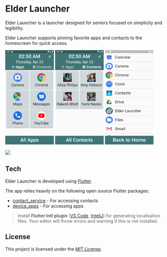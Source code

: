 # Elder Launcher

Elder Launcher is a launcher designed for seniors focused on simplicity and legibility.

Elder Launcher supports pinning favorite apps and contacts to the homescreen for quick access.

<img src="assets/v1-fav-apps.png" height="300" alt="Homescreen with favourite apps">
<img src="assets/v1-fav-contacts.png" height="300" alt="Homescreen with favourite contacts">
<img src="assets/v1-app-drawer.png" height="300" alt="App Drawer">

<a href="https://play.google.com/store/apps/details?id=xyz.arjunsinh.elderlauncher"><img src="https://play.google.com/intl/en_us/badges/static/images/badges/en_badge_web_generic.png" height="60"></a>

Tech
----

Elder Launcher is developed using [Flutter](flutter.dev).

The app relies heavily on the following open source Flutter packages:

* [contact_service](https://pub.dev/packages/contacts_service) - For accessing contacts
* [device_apps](https://pub.dev/packages/device_apps) - For accessing apps

> Install __Flutter Intl plugin__ ([VS Code](https://marketplace.visualstudio.com/items?itemName=localizely.flutter-intl), [InteliJ](https://plugins.jetbrains.com/plugin/13666-flutter-intl)) for generating localisation files. Your editor will throw errors and warning if this is not installed.

License
----

This project is licensed under the [MIT License](LICENSE.md). 
